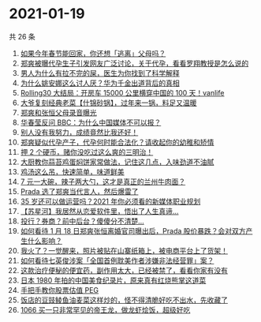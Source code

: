 # 2021-01-19

共 26 条

<!-- BEGIN ZHIHUVIDEO -->
<!-- 最后更新时间 Tue Jan 19 2021 19:39:18 GMT+0800 (CST) -->
1. [如果今年春节能回家，你还想「逃离」父母吗？](https://www.zhihu.com/zvideo/1333160561942081536)
1. [郑爽被曝代孕生子引发网友广泛讨论，关于代孕，看看罗翔教授是怎么说的](https://www.zhihu.com/zvideo/1334588426377584640)
1. [男人为什么有拉不完的屎，医生为你找到了科学解释](https://www.zhihu.com/zvideo/1334775634213113856)
1. [为什么姚安娜这么讨人厌？华为千金出道背后的真相](https://www.zhihu.com/zvideo/1334591479265222656)
1. [Rolling30 大结局：开房车 15000 公里横穿中国的 100 天！vanlife](https://www.zhihu.com/zvideo/1333787731340324864)
1. [大爷复刻经典老菜【什锦砂锅】，过年来一锅，料足又温暖](https://www.zhihu.com/zvideo/1334555254839775232)
1. [郑爽和张恒父母录音曝光](https://www.zhihu.com/zvideo/1334596909181743104)
1. [华春莹反问 BBC：为什么中国媒体不可以报？](https://www.zhihu.com/zvideo/1334605228046606336)
1. [别人没有我努力，成绩竟然比我还好！](https://www.zhihu.com/zvideo/1334812780697108480)
1. [郑爽疑似代孕产子，代孕何时能合法化？请收起你的幼稚和矫情](https://www.zhihu.com/zvideo/1334625006731317248)
1. [押 2 个硬币，赌你没吃过这么爽的三明治！](https://www.zhihu.com/zvideo/1334578529989111808)
1. [大厨教你蒜苔鸡蛋焖饼家常做法，记住这几点，入味劲道不油腻](https://www.zhihu.com/zvideo/1334821260707246080)
1. [鸡汤这么吊，快速简单，味道鲜美](https://www.zhihu.com/zvideo/1334874049248526336)
1. [7 元一大碗，辣子两大勺，这才是真正的兰州牛肉面？](https://www.zhihu.com/zvideo/1334873115956797440)
1. [Prada 选了郑爽当代言人，然后爆雷了](https://www.zhihu.com/zvideo/1334602865827016704)
1. [35 岁还可以做运营吗？2021 年你必须看的新媒体职业规划](https://www.zhihu.com/zvideo/1333101107883704320)
1. [【苏星河】我居然从恋爱软件里，悟出了人生真谛...](https://www.zhihu.com/zvideo/1334543243128373248)
1. [投行？券商？前中后台？傻傻分不清楚…](https://www.zhihu.com/zvideo/1332993888060227584)
1. [如何看待 1 月 18 日郑爽张恒离婚官司曝出后，Prada 股价暴跌？会对双方产生什么影响？](https://www.zhihu.com/zvideo/1334625103691825152)
1. [我火了？一觉醒来，照片被贴在山寨纸箱上，被电商平台上了货架！](https://www.zhihu.com/zvideo/1334164819482677248)
1. [如何看待七英俊涉案「全国首例耽美作者涉嫌非法经营罪」案？](https://www.zhihu.com/zvideo/1334657778799677440)
1. [这款治疗便秘的便宜药，副作用太大，已经被禁了，看看你家有没有](https://www.zhihu.com/zvideo/1334467446452191232)
1. [日本 1980 年拍的中国美食纪录片，原来真有红烧熊掌这道菜](https://www.zhihu.com/zvideo/1333459574255472640)
1. [手把手教你股票估值 PEG](https://www.zhihu.com/zvideo/1334592317886803968)
1. [饭店的豆豉鲮鱼油麦菜这样炒的，怪不得清脆好吃不出水，先收藏了](https://www.zhihu.com/zvideo/1334455957477556224)
1. [1066 买一只非常罕见的帝王龙，做龙虾烩饭，超级好吃](https://www.zhihu.com/zvideo/1333957503974019072)
<!-- END ZHIHUVIDEO -->
